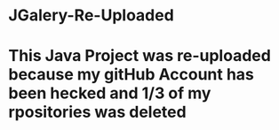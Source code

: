 # JGalery-Re-Uploaded

<h1>This Java Project was re-uploaded because my gitHub Account has been hecked and 1/3 of my rpositories was deleted</h1>
